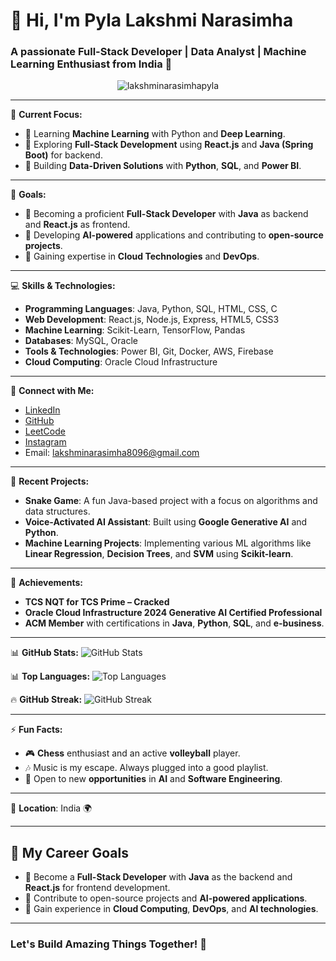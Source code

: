 # 👋 Hi, I'm Pyla Lakshmi Narasimha

### A passionate Full-Stack Developer | Data Analyst | Machine Learning Enthusiast from India 🚀

<p align="center">
  <img src="https://komarev.com/ghpvc/?username=lakshminarasimhapyla&label=Profile%20views&color=0e75b6&style=flat" alt="lakshminarasimhapyla" />
</p>

---

🔭 **Current Focus:**
- 🌱 Learning **Machine Learning** with Python and **Deep Learning**.
- 🌱 Exploring **Full-Stack Development** using **React.js** and **Java (Spring Boot)** for backend.
- 🌱 Building **Data-Driven Solutions** with **Python**, **SQL**, and **Power BI**.

---

🚀 **Goals:**
- 🚀 Becoming a proficient **Full-Stack Developer** with **Java** as backend and **React.js** as frontend.
- 🚀 Developing **AI-powered** applications and contributing to **open-source projects**.
- 🚀 Gaining expertise in **Cloud Technologies** and **DevOps**.

---

💻 **Skills & Technologies:**

- **Programming Languages**: Java, Python, SQL, HTML, CSS, C
- **Web Development**: React.js, Node.js, Express, HTML5, CSS3
- **Machine Learning**: Scikit-Learn, TensorFlow, Pandas
- **Databases**: MySQL, Oracle
- **Tools & Technologies**: Power BI, Git, Docker, AWS, Firebase
- **Cloud Computing**: Oracle Cloud Infrastructure

---

🔗 **Connect with Me:**
- [LinkedIn](https://linkedin.com/in/lakshminarasimhapyla)
- [GitHub](https://github.com/lakshminarasimhapyla)
- [LeetCode](https://leetcode.com/pyla-lakshminarasimhapyla)
- [Instagram](https://instagram.com/lakshmi_narasimha_paila)
- Email: lakshminarasimha8096@gmail.com

---

📝 **Recent Projects:**
- **Snake Game**: A fun Java-based project with a focus on algorithms and data structures.
- **Voice-Activated AI Assistant**: Built using **Google Generative AI** and **Python**.
- **Machine Learning Projects**: Implementing various ML algorithms like **Linear Regression**, **Decision Trees**, and **SVM** using **Scikit-learn**.

---

🌟 **Achievements:**
- **TCS NQT for TCS Prime – Cracked**
- **Oracle Cloud Infrastructure 2024 Generative AI Certified Professional**
- **ACM Member** with certifications in **Java**, **Python**, **SQL**, and **e-business**.

---

📊 **GitHub Stats:**
![GitHub Stats](https://github-readme-stats.vercel.app/api?username=lakshminarasimhapyla&show_icons=true&locale=en)

📊 **Top Languages:**
![Top Languages](https://github-readme-stats.vercel.app/api/top-langs?username=lakshminarasimhapyla&show_icons=true&locale=en&layout=compact)

🔥 **GitHub Streak:**
![GitHub Streak](https://github-readme-streak-stats.herokuapp.com/?user=lakshminarasimhapyla)

---

⚡ **Fun Facts:**
- 🎮 **Chess** enthusiast and an active **volleyball** player.
- 🎶 Music is my escape. Always plugged into a good playlist.
- 🚀 Open to new **opportunities** in **AI** and **Software Engineering**.

---

📍 **Location**: India 🌍

---

## 🎯 **My Career Goals**
- 🚀 Become a **Full-Stack Developer** with **Java** as the backend and **React.js** for frontend development.
- 🚀 Contribute to open-source projects and **AI-powered applications**.
- 🚀 Gain experience in **Cloud Computing**, **DevOps**, and **AI technologies**.

---

### Let's Build Amazing Things Together! 🚀

